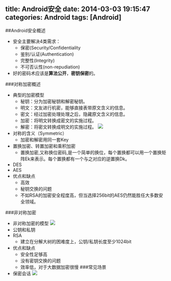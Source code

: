 title: Android安全
date: 2014-03-03 19:15:47
categories: Android
tags: [Android]
---
##Android安全概述
- 安全主要解决4类需求：
	+ 保密(Security/Confidentiality
	+ 鉴别/认证(Authentication)
	+ 完整性(Integrity)
	+ 不可否认性(non-repudiation)
- 好的密码术应该是**算法公开**，**密钥保密**的。

###对称加密概述
- 典型的加密模型
    + 秘钥：分为加密秘钥和解密秘钥。
    + 明文：文友进行机密，能够直接表带原文含义的信息。
    + 密文：经过加密处理处理之后，隐藏原文含义的信息。
    + 加密：将明文转换成密文的实施过程。
    + 解密：将密文转换成明文的实施过程。
![](https://github.com/zt1991616/blog/raw/master/Image/14030201.png)
- 对称的含义（Symmetric）
    + 加密和解密用同一套Key
- 置换加密、转置加密和乘积加密
    + 置换加密,又称换位密码,是一个简单的换位，每个置换都可以用一个置换矩阵Ek来表示。每个置换都有一个与之对应的逆置换Dk。
- DES
- AES
- 优点和缺点
    + 高效
    + 秘钥交换的问题
    + 不如RSA的加密安全程度高，但当选择256bit的AES仍然能胜任大多数安全领域。

###非对称加密
- 非对称加密的模型
![](https://github.com/zt1991616/blog/raw/master/Image/14030202.png)
- 公钥和私钥
- RSA
	+ 建立在分解大树的困难度上，公钥/私钥长度至少1024bit
- 优点和缺点
    + 安全性足够高
    + 没有密钥交换的问题
    + 效率低，对于大数据加密很慢
###常见场景
- 保密会话
![](https://github.com/zt1991616/blog/raw/master/Image/14030203.png)
